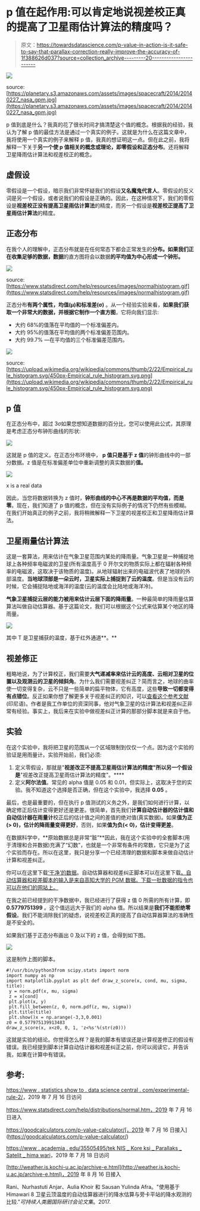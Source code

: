 # p 值在起作用:可以肯定地说视差校正真的提高了卫星雨估计算法的精度吗？

> 原文：<https://towardsdatascience.com/p-value-in-action-is-it-safe-to-say-that-parallax-correction-really-improve-the-accuracy-of-1f388626d037?source=collection_archive---------20----------------------->

![](img/1f54ebaba7773d7b683cf3e150ee82c8.png)

source: [https://planetary.s3.amazonaws.com/assets/images/spacecraft/2014/20140227_nasa_gpm.jpg](https://planetary.s3.amazonaws.com/assets/images/spacecraft/2014/20140227_nasa_gpm.jpg)

p 值到底是什么？我真的花了很长时间才搞清楚这个值的概念。根据我的经验，我认为了解 p 值的最佳方法是通过一个真实的例子。这就是为什么在这篇文章中，我将使用一个真实的例子来解释 p 值，我真的想证明这一点。但在此之前，我将解释一下关于**另一个使 p 值相关的概念或理论，即零假设和正态分布**。还将解释卫星降雨估计算法和视差校正的概念。

## 虚假设

零假设是一个假设，暗示我们非常怀疑我们的假设**又名魔鬼代言人**。零假设的反义词是另一个假设，或者说我们的假设是正确的。因此，在这种情况下，我们的零假设是**视差校正没有提高卫星雨估计算法**的精度，而另一个假设是**视差校正提高了卫星雨估计算法**的精度。

## 正态分布

在我个人的理解中，正态分布就是在任何常态下都会正常发生的**分布。如果我们正在收集足够的数据，数据**的直方图将会以数据**的平均值为中心形成一个钟形。**

![](img/36cda9df8f6d34b4fea97b5236e7d10e.png)

source: [https://www.statsdirect.com/help/resources/images/normalhistogram.gif](https://www.statsdirect.com/help/resources/images/normalhistogram.gif)

正态分布**有两个属性，均值(μ)和标准差(σ)** 。从一个经验实验来看，**如果我们获取一个非常大的数据，并根据它制作一个直方图**，它将向我们显示:

*   大约 68%的值落在平均值的一个标准偏差内。
*   大约 95%的值落在平均值的两个标准偏差范围内。
*   大约 99.7% —在平均值的三个标准偏差范围内。

![](img/0e8be733b024ad2b395374bc8a1836b7.png)

source: [https://upload.wikimedia.org/wikipedia/commons/thumb/2/22/Empirical_rule_histogram.svg/450px-Empirical_rule_histogram.svg.png](https://upload.wikimedia.org/wikipedia/commons/thumb/2/22/Empirical_rule_histogram.svg/450px-Empirical_rule_histogram.svg.png)

## p 值

在正态分布中，超过 3σ如果您想知道数据的百分比，您可以使用此公式，其原理是考虑正态分布钟形曲线的形状:

![](img/ae17ab6f44c086a17daf921cfee27801.png)

这就是 p 值的定义。在正态分布环境中， **p 值只是基于 z 值**的钟形曲线中的一部分数据。z 值是在标准偏差单位中重新调整的真实数据的**值。**

![](img/dd5c026ccfd87b2fc5df3697ebf6c1a2.png)

x is a real data

因此，当您将数据转换为 z 值时，**钟形曲线的中心不再是数据的平均值，而是零**。现在，我们知道了 p 值的概念，但在没有实际例子的情况下仍然有些模糊。在我们开始真正的例子之前，我将稍微解释一下卫星的视差校正和卫星降雨估计算法。

## 卫星雨量估计算法

这是一套算法，用来估计在气象卫星范围内某处的降雨量。气象卫星是一种捕捉地球上各种频率电磁波的卫星(所有温度高于 0 开尔文的物质实际上都在辐射各种频率的电磁波，这取决于该物质的温度)。从地球辐射出来的电磁波代表了地球的外部温度。**当地球顶部是一朵云时，卫星实际上捕捉到了云的温度**。但是当没有云的时候，它会捕捉陆地或海洋的温度(云的温度会比陆地或海洋冷)。

**气象卫星捕捉云层的能力被用来估计云层下面的降雨量**。一种最简单的降雨量估算算法叫做自动估算器。基于这篇论文，我们可以根据这个公式来估算某个地区的降雨量。

![](img/c27888c74e6ca1f37f9af35b5384be2d.png)

其中 T 是卫星捕获的温度，基于红外通道**。**

## 视差修正

粗略地说，为了计算校正，我们需要**大气递减率来估计云的高度、云相对卫星的位置以及观测云的卫星的倾斜角**。为什么我们需要视差纠正？简而言之，地球的曲率使一切变得复杂，云不只是一些简单的扁平物体，它有高度，这些**导致一切都变得有点错位**。反正如果你想了解更多关于视差纠正的知识，可以[查看这个参考文献](https://www.academia.edu/35505495/Teknis_Koreksi_Parallaks_Satelit_Himawari)(印尼语)。作者是我工作单位的资深同事，他对气象卫星的估计算法和视差纠正非常有经验。事实上，我后来在实验中做视差纠正计算的那部分脚本就是来自于他。

## 实验

在这个实验中，我将把卫星的范围从一个区域限制到仅仅一个点。因为这个实验的验证是用雨量计。实验开始前，我们必须:

1.  定义零假设，那就是"**视差改正不提高卫星雨估计算法的精度"**所以**另一个假设是**"视差改正提高卫星雨估计算法的精度"。****
2.  定义**阿尔法值**。常见的 alpha 值是 0.05 和 0.01，但实际上，这取决于您的实验。我不知道这个选择是否正确，但在这个实验中，我选择 **0.05** 。

最后，也是最重要的，但在执行 p 值测试的义务之外，是我们如何进行计算，以确定修正后估计变得更好还是更差。很简单，首先我们**计算自动估计器的估计值和自动估计器在雨量计**校正后的估计值之间的差值的绝对值(真实数据)。如果**值为正(> 0)，估计的降雨量变得更好**，否则，如果**值为负(< 0)，估计变得更差**。

在数据科学中，**原始数据总是非常“脏”**因此，我在这个实验中的全套脚本(用于清理和合并数据)充满了“幻数”，也就是一个非常有条件的常数，它只是为了这个实验而存在。所以在这里，我只是分享一个已经清理的数据和脚本来做自动估计计算和视差纠正。

你可以在这里下载[‘干净’的数据](https://github.com/genomexyz/p-value_experiment/blob/master/alldatastat.xlsx)。自动估算器和视差纠正脚本可以在这里下载[。自动估算器和视差脚本的输入是来自高知大学的 PGM 数据。下载一批数据的指令也可以在他们的网站上。](https://github.com/genomexyz/p-value_experiment/blob/master/AEcor.py)

在我之前已经提到的干净数据中，我已经进行了获得 z 值 0 所需的所有计算，即 **0.5779751399** 。这个值远远大于我们的 alpha 值。所以结果是**我们不能拒绝零假设**。我们不能消除我们的疑虑，说视差校正真的提高了自动估算器算法的准确性是不安全的。

如果我们基于正态分布画出 0 及以下的 z 值，会得到如下图。

![](img/81c3904da1f0c2967d21c964efcb32b9.png)

这是制作上图的脚本。

```
#!/usr/bin/python3from scipy.stats import norm
import numpy as np
import matplotlib.pyplot as plt def draw_z_score(x, cond, mu, sigma, title):
 y = norm.pdf(x, mu, sigma)
 z = x[cond]
 plt.plot(x, y)
 plt.fill_between(z, 0, norm.pdf(z, mu, sigma))
 plt.title(title)
 plt.show()x = np.arange(-3,3,0.001)
z0 = 0.577975139913483
draw_z_score(x, x<z0, 0, 1, 'z<%s'%(str(z0)))
```

这就是实验的结论。你觉得怎么样？是我的脚本有错误还是计算视差修正的假设有错误。我已经提到脚本计算自动估计器和视差纠正之前，你可以阅读它，并告诉我，如果在计算中有错误。

## 参考:

[https://www . statistics show to . data science central . com/experimental-rule-2/](https://www.statisticshowto.datasciencecentral.com/empirical-rule-2/)，2019 年 7 月 16 日访问

https://www.statsdirect.com/help/distributions/normal.htm，2019 年 7 月 16 日进入

https://goodcalculators.com/p-value-calculator/[，2019 年 7 月 16 日接入](https://goodcalculators.com/p-value-calculator/)

[https://www . academia . edu/35505495/tek NIS _ Kore ksi _ Parallaks _ Satelit _ hima wari](https://www.academia.edu/35505495/Teknis_Koreksi_Parallaks_Satelit_Himawari)，2019 年 7 月 18 日访问

[http://weather.is.kochi-u.ac.jp/archive-e.html](http://weather.is.kochi-u.ac.jp/archive-e.html)，2019 年 8 月 16 日接入

Rani、Nurhastuti Anjar、Aulia Khoir 和 Sausan Yulinda Afra。"使用基于 Himawari 8 卫星云顶温度的自动估算器进行的降水估算与旁卡平站的降水观测的比较."*可持续人类圈国际研讨会论文集*。2017.